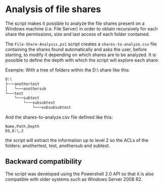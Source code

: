 # Analysis of file shares

The script makes it possible to analyze the file shares present on a Windows machine (i.e. File Server) in order to obtain recursively for each share the permissions, size and last access of each folder contained.

The `File-Share-Analysis.ps1` script creates a `shares-to-analyze.csv` file containing the shares found automatically and asks the user, before starting, to modify it depending on which shares are to be analyzed. It is possible to define the depth with which the script will explore each share:

Example:
With a tree of folders within the D:\ share like this:

```bash
D:\
├───anothertest
│   └───anothersub
└───test
    └───subtest
        └───subsubtest
            └───subsubsubtest
```
 

And the shares-to-analyze.csv file defined like this:
```
Name,Path,Depth
D$,D:\,2
```

the script will extract the information up to level 2 so the ACLs of the folders: anothertest, test, anothersub and subtest.

## Backward compatibility
            
The script was developed using the Powershell 2.0 API so that it is also compatible with older systems such as Windows Server 2008 R2.
